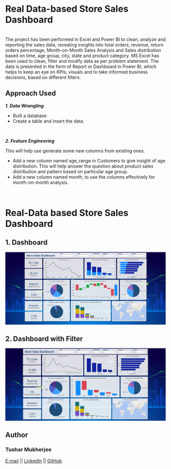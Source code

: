 # Real Data-based Store Sales Dashboard
<br>
 The project has been performed in Excel and Power BI to clean, analyze and reporting the sales data, revealing insights into total orders, revenue, return orders percentage, Month-on-Month Sales Analysis and Sales distribution based on time, age group, city, state and product category. MS Excel has been used to clean, filter and modify data as per problem statement. The data is presented in the form of Report or Dashboard in Power BI, which helps to keep an eye on KPIs, visuals and to take informed business decisions, based on different filters.

<br>

## Approach Used
***1.	Data Wrangling***

- Built a database
- Create a table and insert the data.

<br>

***2.	Feature Engineering***

This will help use generate some new columns from existing ones.
- Add a new column named age_range in Customers to give insight of age distribution. This will help answer the question about product sales distribution and pattern based on particular age group.
- Add a new column named month, to use the columns effectively for month-on-month analysis.

<br>

# Real-Data based Store Sales Dashboard

## 1. Dashboard
<img src="Dashboard.png">

## 2. Dashboard with Filter
<img src="Dashboard with Filter.png">

<br>

## Author
### Tushar Mukherjee 

<a href="mailto: mukherjeetushar78@gmail.com">E-mail</a> || <a href="https://www.linkedin.com/in/tushar-mukherjee-b8516028a">LinkedIn</a> || <a href="https://github.com/GocoVoid">GitHub</a>
